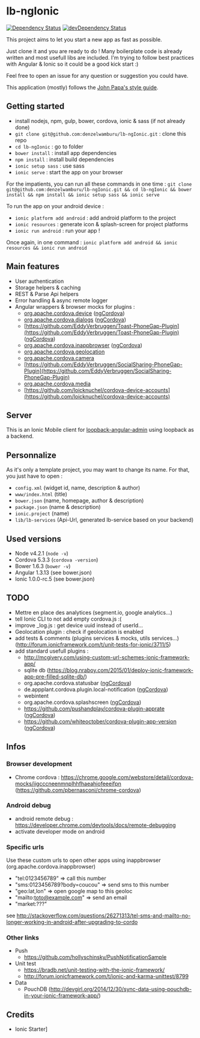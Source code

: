 # lb-ngIonic

[![Dependency Status](https://david-dm.org/loicknuchel/ionic-starter.svg)](https://david-dm.org/loicknuchel/ionic-starter)
[![devDependency Status](https://david-dm.org/loicknuchel/ionic-starter/dev-status.svg)](https://david-dm.org/loicknuchel/ionic-starter#info=devDependencies)

This project aims to let you start a new app as fast as possible.

Just clone it and you are ready to do ! Many boilerplate code is already written and most usefull libs are included. I'm trying to follow best practices with Angular & Ionic so it could be a good kick start :)

Feel free to open an issue for any question or suggestion you could have.

This application (mostly) follows the [John Papa's style guide](https://github.com/johnpapa/angular-styleguide).

## Getting started

- install nodejs, npm, gulp, bower, cordova, ionic & sass (if not already done)
- `git clone git@github.com:denzelwamburu/lb-ngIonic.git` : clone this repo
- `cd lb-ngIonic` : go to folder
- `bower install` : install app dependencies
- `npm install` : install build dependencies
- `ionic setup sass` : use sass
- `ionic serve` : start the app on your browser

For the impatients, you can run all these commands in one time : `git clone git@github.com:denzelwamburu/lb-ngIonic.git && cd lb-ngIonic && bower install && npm install && ionic setup sass && ionic serve`

To run the app on your android device :

- `ionic platform add android` : add android platform to the project
- `ionic resources` : generate icon & splash-screen for project platforms
- `ionic run android` : run your app !

Once again, in one command : `ionic platform add android && ionic resources && ionic run android`

## Main features

- User authentication
- Storage helpers & caching
- REST & Parse Api helpers
- Error handling & async remote logger
- Angular wrappers & browser mocks for plugins :
    - [org.apache.cordova.device](https://github.com/apache/cordova-plugin-device) ([ngCordova](http://ngcordova.com/docs/plugins/device/))
    - [org.apache.cordova.dialogs](https://github.com/apache/cordova-plugin-dialogs) ([ngCordova](http://ngcordova.com/docs/plugins/dialogs/))
    - [https://github.com/EddyVerbruggen/Toast-PhoneGap-Plugin](https://github.com/EddyVerbruggen/Toast-PhoneGap-Plugin) ([ngCordova](http://ngcordova.com/docs/plugins/toast/))
    - [org.apache.cordova.inappbrowser](https://github.com/apache/cordova-plugin-inappbrowser) ([ngCordova](http://ngcordova.com/docs/plugins/inAppBrowser/))
    - [org.apache.cordova.geolocation](https://github.com/apache/cordova-plugin-geolocation)
    - [org.apache.cordova.camera](https://github.com/apache/cordova-plugin-camera)
    - [https://github.com/EddyVerbruggen/SocialSharing-PhoneGap-Plugin](https://github.com/EddyVerbruggen/SocialSharing-PhoneGap-Plugin)
    - [org.apache.cordova.media](https://github.com/apache/cordova-plugin-media)
    - [https://github.com/loicknuchel/cordova-device-accounts](https://github.com/loicknuchel/cordova-device-accounts)
    
## Server
This is an Ionic Mobile client for [loopback-angular-admin](https://github.com/beeman/loopback-angular-admin) using loopback as a backend.

## Personnalize

As it's only a template project, you may want to change its name. For that, you just have to open :

- `config.xml` (widget id, name, description & author)
- `www/index.html` (title)
- `bower.json` (name, homepage, author & description)
- `package.json` (name & description)
- `ionic.project` (name)
-  `lib/lb-services` (Api-Url, generated lb-service based on your backend)

## Used versions

- Node v4.2.1 (`node -v`)
- Cordova 5.3.3 (`cordova -version`)
- Bower 1.6.3 (`bower -v`)
- Angular 1.3.13 (see bower.json)
- Ionic 1.0.0-rc.5 (see bower.json)

## TODO

- Mettre en place des analytices (segment.io, google analytics...)
- tell Ionic CLI to not add empty cordova.js :(
- improve _log.js : get device uuid instead of userId...
- Geolocation plugin : check if geolocation is enabled
- add tests & comments (plugins services & mocks, utils services...) (http://forum.ionicframework.com/t/unit-tests-for-ionic/3711/5)
- add standard usefull plugins :
    - http://mcgivery.com/using-custom-url-schemes-ionic-framework-app/
    - sqlite db (https://blog.nraboy.com/2015/01/deploy-ionic-framework-app-pre-filled-sqlite-db/)
    - org.apache.cordova.statusbar ([ngCordova](http://ngcordova.com/docs/plugins/statusbar/))
    - de.appplant.cordova.plugin.local-notification ([ngCordova](http://ngcordova.com/docs/plugins/localNotification/))
    - webintent
    - org.apache.cordova.splashscreen ([ngCordova](http://ngcordova.com/docs/plugins/splashscreen/))
    - https://github.com/pushandplay/cordova-plugin-apprate ([ngCordova](http://ngcordova.com/docs/plugins/appRate/))
    - https://github.com/whiteoctober/cordova-plugin-app-version ([ngCordova](http://ngcordova.com/docs/plugins/appVersion/))

## Infos

### Browser development

- Chrome cordova : https://chrome.google.com/webstore/detail/cordova-mocks/iigcccneenmnplhhfhaeahiofeeeifpn (https://github.com/pbernasconi/chrome-cordova)

### Android debug

- android remote debug : https://developer.chrome.com/devtools/docs/remote-debugging
- activate developer mode on android

### Specific urls

Use these custom urls to open other apps using inappbrowser (org.apache.cordova.inappbrowser)

- "tel:0123456789" => call this number
- "sms:0123456789?body=coucou" => send sms to this number
- "geo:lat,lon" => open google map to this geoloc
- "mailto:toto@example.com" => send an email
- "market:???"

see http://stackoverflow.com/questions/26271313/tel-sms-and-mailto-no-longer-working-in-android-after-upgrading-to-cordo

### Other links

- Push
    - https://github.com/hollyschinsky/PushNotificationSample
- Unit test
    - https://bradb.net/unit-testing-with-the-ionic-framework/
    - http://forum.ionicframework.com/t/ionic-and-karma-unittest/8799
- Data
    - PouchDB (http://devgirl.org/2014/12/30/sync-data-using-pouchdb-in-your-ionic-framework-app/)

## Credits

- Ionic Starter]